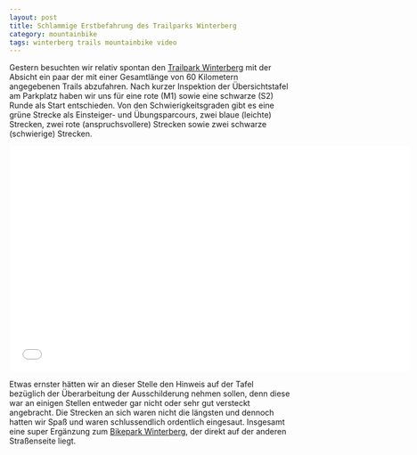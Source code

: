 ```yaml
---
layout: post
title: Schlammige Erstbefahrung des Trailparks Winterberg
category: mountainbike
tags: winterberg trails mountainbike video
---
```


Gestern besuchten wir relativ spontan den [Trailpark Winterberg](http://www.trailpark-winterberg.de/) mit der Absicht ein paar der mit einer Gesamtlänge von 60 Kilometern angegebenen Trails abzufahren. Nach kurzer Inspektion der Übersichtstafel am Parkplatz haben wir uns für eine rote (M1) sowie eine schwarze (S2) Runde als Start entschieden. Von den Schwierigkeitsgraden gibt es eine grüne Strecke als Einsteiger- und Übungsparcours, zwei blaue (leichte) Strecken, zwei rote (anspruchsvollere) Strecken sowie zwei schwarze (schwierige) Strecken.

<div class="elastic-iframe"><iframe src="//player.vimeo.com/video/173235157?portrait=0&amp;color=f2b33d" width="720" height="405" frameborder="0" webkitallowfullscreen mozallowfullscreen allowfullscreen></iframe></div>

Etwas ernster hätten wir an dieser Stelle den Hinweis auf der Tafel bezüglich der Überarbeitung der Ausschilderung nehmen sollen, denn diese war an einigen Stellen entweder gar nicht oder sehr gut versteckt angebracht. Die Strecken an sich waren nicht die längsten und dennoch hatten wir Spaß und waren schlussendlich ordentlich eingesaut. Insgesamt eine super Ergänzung zum [Bikepark Winterberg](http://www.bikepark-winterberg.de), der direkt auf der anderen Straßenseite liegt.
